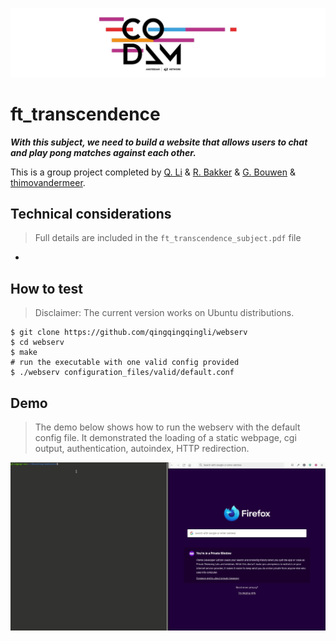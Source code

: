 [![Logo](https://github.com/qingqingqingli/readme_images/blob/master/codam_logo_1.png)](https://github.com/qingqingqingli/webserv)

# ft_transcendence
***With this subject, we need to build a website that allows users to chat and play pong matches against each other.***

This is a group project completed by [Q. Li](https://github.com/qingqingqingli) & [R. Bakker](https://github.com/rbakker96) & [G. Bouwen](https://github.com/gbouwen) & [thimovandermeer](https://github.com/thimovandermeer).

## Technical considerations
> Full details are included in the `ft_transcendence_subject.pdf` file

-

## How to test
> Disclaimer: The current version works on Ubuntu distributions.

```shell
$ git clone https://github.com/qingqingqingli/webserv
$ cd webserv
$ make
# run the executable with one valid config provided
$ ./webserv configuration_files/valid/default.conf
```

## Demo
> The demo below shows how to run the webserv with the default config file. It demonstrated the loading of a static webpage, cgi output, authentication, autoindex, HTTP redirection.

[![demo](https://github.com/qingqingqingli/webserv/blob/main/images/webserv.gif)](https://github.com/qingqingqingli/webserv)
